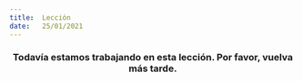 ```yaml
---
title:  Lección
date:   25/01/2021
---
```


### <center>Todavía estamos trabajando en esta lección. Por favor, vuelva más tarde.</center>